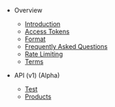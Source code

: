* Overview
   * [Introduction](overview.md)
   * [Access Tokens](accesstoken.md)
   * [Format](format.md)
   * [Frequently Asked Questions](faq.md)
   * [Rate Limiting](ratelimiting.md)
   * [Terms](terms.md)

* API (v1) (Alpha)
   * [Test](api-test.md)
   * [Products](api-products.md)

   
   
